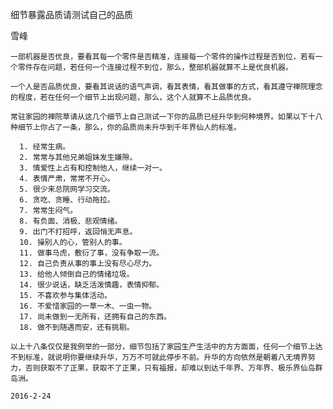 细节暴露品质请测试自己的品质

雪峰

    一部机器是否优良，要看其每一个零件是否精准，连接每一个零件的操作过程是否到位，若有一个零件存在问题，若任何一个连接过程不到位，那么，整部机器就算不上是优良机器。

    一个人是否品质优良，要看其说话的语气声调，看其表情，看其做事的方式，看其遵守禅院理念的程度，若在任何一个细节上出现问题，那么，这个人就算不上品质优良。

    常驻家园的禅院草请从这几个细节上自己测试一下你的品质已经升华到何种境界。如果以下十八种细节上你占了一条，那么，你的品质尚未升华到千年界仙人的标准。

      1. 经常生病。
      2. 常常与其他兄弟姐妹发生嫌隙。
      3. 情爱性上占有和控制他人，继续一对一。
      4. 表情严肃，常常不开心。
      5. 很少来总院网学习交流。
      6. 贪吃、贪睡、行动拖拉。
      7. 常常生闷气。
      8. 有负面、消极、悲观情绪。
      9. 出门不打招呼，返回悄无声息。
      10. 操别人的心，管别人的事。
      11. 做事马虎，敷衍了事，没有争取一流。
      12. 自己负责从事的事上没有尽心尽力。
      13. 给他人倾倒自己的情绪垃圾。
      14. 很少说话，缺乏活泼情趣，表情抑郁。
      15. 不喜欢参与集体活动。
      16. 不爱惜家园的一草一木、一虫一物。
      17. 尚未做到一无所有，还拥有自己的东西。
      18. 做不到随遇而安，还有挑剔。

    以上十八条仅仅是我例举的一部分，细节包括了家园生产生活中的方方面面，任何一个细节上达不到标准，就说明你要继续升华，万万不可就此停步不前。升华的方向依然是朝着八无境界努力，否则获取不了正果，获取不了正果，只有福报，却难以到达千年界、万年界、极乐界仙岛群岛洲。

    2016-2-24



